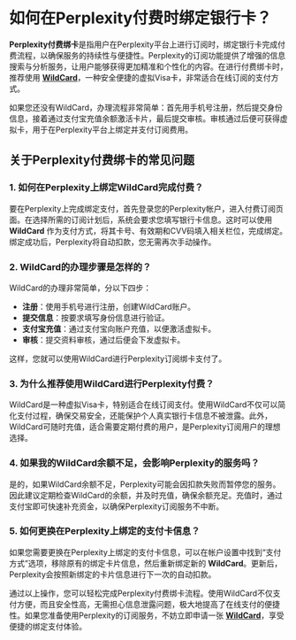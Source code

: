 # 如何在Perplexity付费时绑定银行卡？

**Perplexity付费绑卡**是指用户在Perplexity平台上进行订阅时，绑定银行卡完成付费流程，以确保服务的持续性与便捷性。Perplexity的订阅功能提供了增强的信息搜索与分析服务，让用户能够获得更加精准和个性化的内容。在进行付费绑卡时，推荐使用 **[WildCard](https://bbtdd.com/WildCard)**，一种安全便捷的虚拟Visa卡，非常适合在线订阅的支付方式。

如果您还没有WildCard，办理流程非常简单：首先用手机号注册，然后提交身份信息，接着通过支付宝充值余额激活卡片，最后提交审核。审核通过后便可获得虚拟卡，用于在Perplexity平台上绑定并支付订阅费用。

## 关于Perplexity付费绑卡的常见问题

### 1. 如何在Perplexity上绑定WildCard完成付费？

要在Perplexity上完成绑定支付，首先登录您的Perplexity帐户，进入付费订阅页面。在选择所需的订阅计划后，系统会要求您填写银行卡信息。这时可以使用 **WildCard** 作为支付方式，将其卡号、有效期和CVV码填入相关栏位，完成绑定。绑定成功后，Perplexity将自动扣款，您无需再次手动操作。

### 2. WildCard的办理步骤是怎样的？

WildCard的办理非常简单，分以下四步：

- **注册**：使用手机号进行注册，创建WildCard账户。
- **提交信息**：按要求填写身份信息进行验证。
- **支付宝充值**：通过支付宝向账户充值，以便激活虚拟卡。
- **审核**：提交资料审核，通过后便会下发虚拟卡。

这样，您就可以使用WildCard进行Perplexity订阅绑卡支付了。

### 3. 为什么推荐使用WildCard进行Perplexity付费？

WildCard是一种虚拟Visa卡，特别适合在线订阅支付。使用WildCard不仅可以简化支付过程，确保交易安全，还能保护个人真实银行卡信息不被泄露。此外，WildCard可随时充值，适合需要定期付费的用户，是Perplexity订阅用户的理想选择。

### 4. 如果我的WildCard余额不足，会影响Perplexity的服务吗？

是的，如果WildCard余额不足，Perplexity可能会因扣款失败而暂停您的服务。因此建议定期检查WildCard的余额，并及时充值，确保余额充足。充值时，通过支付宝即可快速补充资金，以确保Perplexity订阅服务不中断。

### 5. 如何更换在Perplexity上绑定的支付卡信息？

如果您需要更换在Perplexity上绑定的支付卡信息，可以在帐户设置中找到“支付方式”选项，移除原有的绑定卡片信息，然后重新绑定新的 **WildCard**。更新后，Perplexity会按照新绑定的卡片信息进行下一次的自动扣款。

通过以上操作，您可以轻松完成Perplexity付费绑卡流程。使用WildCard不仅支付方便，而且安全性高，无需担心信息泄露问题，极大地提高了在线支付的便捷性。如果您准备使用Perplexity的订阅服务，不妨立即申请一张 **[WildCard](https://bbtdd.com/WildCard)**，享受便捷的绑定支付体验。